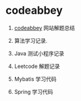 # codeabbey

1. [codeabbey](http://www.codeabbey.com) 网站解题总结

2. 算法学习记录.

3. Java 测试小程序记录

4. Leetcode 解题记录

5. Mybatis 学习代码

5. Spring 学习代码
